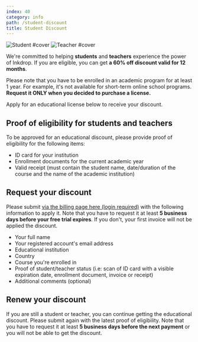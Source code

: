 ```yaml
---
index: 40
category: info
path: /student-discount
title: Student Discount
---
```


![Student #cover](/images/student.svg) ![Teacher #cover](/images/teacher.svg)

We're committed to helping **students** and **teachers** experience the power of Inkdrop.
If you are eligible, you can get **a 60% off discount valid for 12 months**.

Please note that you have to be enrolled in an academic program for at least 1 year.
For example, it's not available for short-term online school programs.
**Request it ONLY when you decided to purchase a license.**

Apply for an educational license below to receive your discount.

## Proof of eligibility for students and teachers

To be approved for an educational discount, please provide proof of eligibility for the following items:

- ID card for your institution
- Enrollment documents for the current academic year
- Valid receipt (must contain the student name, date/duration of the course and the name of the academic institution)

## Request your discount

Please submit [via the billing page here (login required)](https://my.inkdrop.app/billing/educational-discount) with the following information to apply it.
Note that you have to request it at least **5 business days before your free trial expires**.
If you don't, your first invoice will not be applied the discount.

- Your full name
- Your registered account's email address
- Educational institution
- Country
- Course you're enrolled in
- Proof of student/teacher status
  (i.e: scan of ID card with a visible expiration date, enrollment document, invoice or receipt)
- Additional comments (optional)

## Renew your discount

If you are still a student or teacher, you can continue getting the educational discount.
Please submit again with the latest proof of eligibility.
Note that you have to request it at least **5 business days before the next payment** or you will not be able to get the discount.
